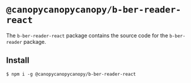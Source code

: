 # `@canopycanopycanopy/b-ber-reader-react`

The `b-ber-reader-react` package contains the source code for the `b-ber-reader` package.

## Install

```
$ npm i -g @canopycanopycanopy/b-ber-reader-react
```
